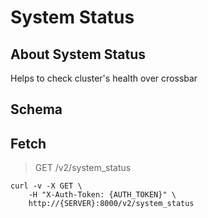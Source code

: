 # System Status

## About System Status

Helps to check cluster's health over crossbar

## Schema



## Fetch

> GET /v2/system_status

```shell
curl -v -X GET \
    -H "X-Auth-Token: {AUTH_TOKEN}" \
    http://{SERVER}:8000/v2/system_status
```

